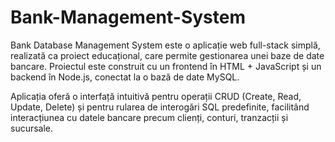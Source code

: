 # Bank-Management-System
Bank Database Management System este o aplicație web full-stack simplă, realizată ca proiect educațional, care permite gestionarea unei baze de date bancare. Proiectul este construit cu un frontend în HTML + JavaScript și un backend în Node.js, conectat la o bază de date MySQL.

Aplicația oferă o interfață intuitivă pentru operații CRUD (Create, Read, Update, Delete) și pentru rularea de interogări SQL predefinite, facilitând interacțiunea cu datele bancare precum clienți, conturi, tranzacții și sucursale.
